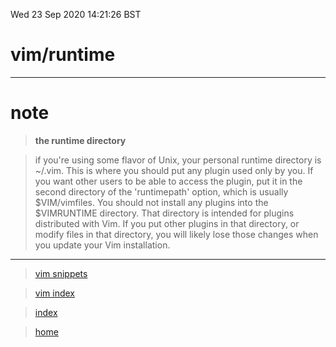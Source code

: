 Wed 23 Sep 2020 14:21:26 BST

# vim/runtime
___

# note

> **the runtime directory**

> if you're using some flavor of Unix, your personal runtime directory is ~/.vim. This is where you should put any plugin used only by you. If you want other users to be able to access the plugin, put it in the second directory of the 'runtimepath' option, which is usually $VIM/vimfiles. You should not install any plugins into the $VIMRUNTIME directory. That directory is intended for plugins distributed with Vim. If you put other plugins in that directory, or modify files in that directory, you will likely lose those changes when you update your Vim installation. 

___
> [vim snippets](./vi-snippets.md)

> [vim index](./vi-index.md)

> [index](./index-file.md)

> [home](./home.md) 

